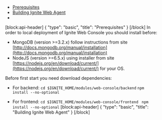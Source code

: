* [Prerequisites](#prerequisites)
* [Building Ignite Web Agent](#building-ignite-web-agent)
* 
[block:api-header]
{
  "type": "basic",
  "title": "Prerequisites"
}
[/block]
In order to local deployment of Ignite Web Console you should install before:

* MongoDB (version >=3.2.x) follow instructions from site [http://docs.mongodb.org/manual/installation](http://docs.mongodb.org/manual/installation)
* NodeJS (version >=6.5.x) using installer from site [https://nodejs.org/en/download/current/](https://nodejs.org/en/download/current/) for your OS.

Before first start you need download dependencies:
* For backend:
`cd $IGNITE_HOME/modules/web-console/backend`
`npm install --no-optional`

* For frontend:
`cd $IGNITE_HOME/modules/web-console/frontend `
`npm install --no-optional`
[block:api-header]
{
  "type": "basic",
  "title": "Building Ignite Web Agent"
}
[/block]